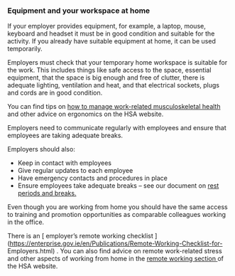 ###  Equipment and your workspace at home

If your employer provides equipment, for example, a laptop, mouse, keyboard
and headset it must be in good condition and suitable for the activity. If you
already have suitable equipment at home, it can be used temporarily.

Employers must check that your temporary home workspace is suitable for the
work. This includes things like safe access to the space, essential equipment,
that the space is big enough and free of clutter, there is adequate lighting,
ventilation and heat, and that electrical sockets, plugs and cords are in good
condition.

You can find tips on [ how to manage work-related musculoskeletal health
](https://www.hsa.ie/eng/topics/remote_working/) and other advice on
ergonomics on the HSA website.

Employers need to communicate regularly with employees and ensure that
employees are taking adequate breaks.

Employers should also:

  * Keep in contact with employees 
  * Give regular updates to each employee 
  * Have emergency contacts and procedures in place 
  * Ensure employees take adequate breaks – see our document on [ rest periods and breaks. ](/en/employment/employment-rights-and-conditions/hours-of-work/work-breaks-and-rest-periods/)

Even though you are working from home you should have the same access to
training and promotion opportunities as comparable colleagues working in the
office.

There is an [ employer’s remote working checklist
](https://enterprise.gov.ie/en/Publications/Remote-Working-Checklist-for-
Employers.html) . You can also find advice on remote work-related stress and
other aspects of working from home in the [ remote working section
](https://www.hsa.ie/eng/topics/remote_working/) of the HSA website.
